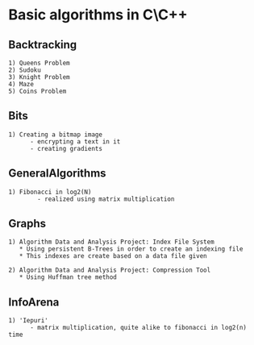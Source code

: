 # Basic algorithms in C\C++


## Backtracking

```
1) Queens Problem
2) Sudoku
3) Knight Problem
4) Maze
5) Coins Problem
```
## Bits
```
1) Creating a bitmap image
      - encrypting a text in it
      - creating gradients
```
## GeneralAlgorithms

```
1) Fibonacci in log2(N)
        - realized using matrix multiplication
```
## Graphs

```
1) Algorithm Data and Analysis Project: Index File System
   * Using persistent B-Trees in order to create an indexing file
   * This indexes are create based on a data file given
```

```
2) Algorithm Data and Analysis Project: Compression Tool
   * Using Huffman tree method
```


## InfoArena

```
1) 'Iepuri'
      - matrix multiplication, quite alike to fibonacci in log2(n) time
```
